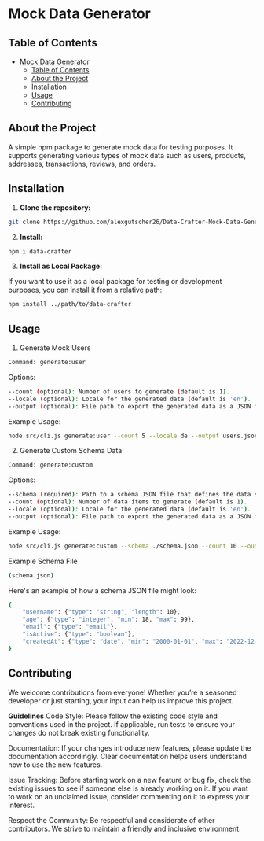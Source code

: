 # Mock Data Generator

## Table of Contents

- [Mock Data Generator](#mock-data-generator)
  - [Table of Contents](#table-of-contents)
  - [About the Project](#about-the-project)
  - [Installation](#installation)
  - [Usage](#usage)
  - [Contributing](#contributing)

## About the Project

A simple npm package to generate mock data for testing purposes. It supports generating various types of mock data such as users, products, addresses, transactions, reviews, and orders.

## Installation

1. **Clone the repository:**

```sh
git clone https://github.com/alexgutscher26/Data-Crafter-Mock-Data-Generator
 ```

2. **Install:**

```sh
npm i data-crafter
```

3. **Install as Local Package:**

If you want to use it as a local package for testing or development purposes, you can install it from a relative path:

```sh
npm install ../path/to/data-crafter
```

## Usage

1. Generate Mock Users

```sh
Command: generate:user
```

Options:

```sh
--count (optional): Number of users to generate (default is 1).
--locale (optional): Locale for the generated data (default is 'en').
--output (optional): File path to export the generated data as a JSON file.
```

Example Usage:

```sh
node src/cli.js generate:user --count 5 --locale de --output users.json
```

2. Generate Custom Schema Data

```sh
Command: generate:custom
```

Options:

```sh
--schema (required): Path to a schema JSON file that defines the data structure.
--count (optional): Number of data items to generate (default is 1).
--locale (optional): Locale for the generated data (default is 'en').
--output (optional): File path to export the generated data as a JSON file.
```

Example Usage:

```sh
node src/cli.js generate:custom --schema ./schema.json --count 10 --output custom_data.json
```

Example Schema File

```sh
(schema.json)
```

Here's an example of how a schema JSON file might look:

```sh
{
    "username": {"type": "string", "length": 10},
    "age": {"type": "integer", "min": 18, "max": 99},
    "email": {"type": "email"},
    "isActive": {"type": "boolean"},
    "createdAt": {"type": "date", "min": "2000-01-01", "max": "2022-12-31"}
}

```

## Contributing

We welcome contributions from everyone! Whether you’re a seasoned developer or just starting, your input can help us improve this project.

**Guidelines**
Code Style: Please follow the existing code style and conventions used in the project. If applicable, run tests to ensure your changes do not break existing functionality.

Documentation: If your changes introduce new features, please update the documentation accordingly. Clear documentation helps users understand how to use the new features.

Issue Tracking: Before starting work on a new feature or bug fix, check the existing issues to see if someone else is already working on it. If you want to work on an unclaimed issue, consider commenting on it to express your interest.

Respect the Community: Be respectful and considerate of other contributors. We strive to maintain a friendly and inclusive environment.